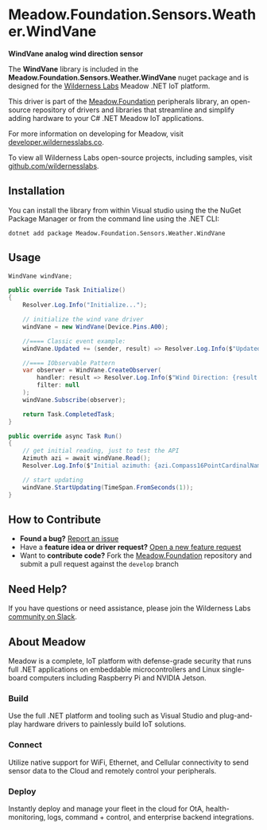 # Meadow.Foundation.Sensors.Weather.WindVane

**WindVane analog wind direction sensor**

The **WindVane** library is included in the **Meadow.Foundation.Sensors.Weather.WindVane** nuget package and is designed for the [Wilderness Labs](www.wildernesslabs.co) Meadow .NET IoT platform.

This driver is part of the [Meadow.Foundation](https://developer.wildernesslabs.co/Meadow/Meadow.Foundation/) peripherals library, an open-source repository of drivers and libraries that streamline and simplify adding hardware to your C# .NET Meadow IoT applications.

For more information on developing for Meadow, visit [developer.wildernesslabs.co](http://developer.wildernesslabs.co/).

To view all Wilderness Labs open-source projects, including samples, visit [github.com/wildernesslabs](https://github.com/wildernesslabs/).

## Installation

You can install the library from within Visual studio using the the NuGet Package Manager or from the command line using the .NET CLI:

`dotnet add package Meadow.Foundation.Sensors.Weather.WindVane`
## Usage

```csharp
WindVane windVane;

public override Task Initialize()
{
    Resolver.Log.Info("Initialize...");

    // initialize the wind vane driver
    windVane = new WindVane(Device.Pins.A00);

    //==== Classic event example:
    windVane.Updated += (sender, result) => Resolver.Log.Info($"Updated event {result.New.DecimalDegrees}");

    //==== IObservable Pattern
    var observer = WindVane.CreateObserver(
        handler: result => Resolver.Log.Info($"Wind Direction: {result.New.Compass16PointCardinalName}"),
        filter: null
    );
    windVane.Subscribe(observer);

    return Task.CompletedTask;
}

public override async Task Run()
{
    // get initial reading, just to test the API
    Azimuth azi = await windVane.Read();
    Resolver.Log.Info($"Initial azimuth: {azi.Compass16PointCardinalName}");

    // start updating
    windVane.StartUpdating(TimeSpan.FromSeconds(1));
}

```
## How to Contribute

- **Found a bug?** [Report an issue](https://github.com/WildernessLabs/Meadow_Issues/issues)
- Have a **feature idea or driver request?** [Open a new feature request](https://github.com/WildernessLabs/Meadow_Issues/issues)
- Want to **contribute code?** Fork the [Meadow.Foundation](https://github.com/WildernessLabs/Meadow.Foundation) repository and submit a pull request against the `develop` branch


## Need Help?

If you have questions or need assistance, please join the Wilderness Labs [community on Slack](http://slackinvite.wildernesslabs.co/).
## About Meadow

Meadow is a complete, IoT platform with defense-grade security that runs full .NET applications on embeddable microcontrollers and Linux single-board computers including Raspberry Pi and NVIDIA Jetson.

### Build

Use the full .NET platform and tooling such as Visual Studio and plug-and-play hardware drivers to painlessly build IoT solutions.

### Connect

Utilize native support for WiFi, Ethernet, and Cellular connectivity to send sensor data to the Cloud and remotely control your peripherals.

### Deploy

Instantly deploy and manage your fleet in the cloud for OtA, health-monitoring, logs, command + control, and enterprise backend integrations.


